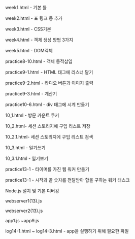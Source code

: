 week1.html - 기본 틀

week2.html - 표 링크 등 추가

week3.html - CSS기본

week4.html - 객체 생성 방법 3가지

week5.html - DOM객체
   
practice8-10.html - 객체 동적삽입

practice9-1.html - HTML 태그에 리스너 달기
   
practice9-2.html - 라디오 버튼과 이미지 출력

practice9-3.html - 계산기

practice10-6.html - div 태그에 시계 만들기

10_1.html - 방문 카운트 쿠키
    
10_2.html- 세션 스토리지에 구입 리스트 저장

10_2.1.html- 세션 스토리지에 구입 리스트 검색

10_3.html - 일기쓰기

10_3.1.html - 일기보기

practice13-1 - 타이머를 가진 웹 워커 만들기
    
practice13-1 - 시작과 끝 숫자를 전달받아 합을 구하는 워커 태스크

Node.js 설치 및 기본 디버깅


webserver1(13).js 

webserver2(13).js

app1.js ~app9.js

log14-1.html ~ log14-3.html - app을 실행하기 위해 필요한 파일
